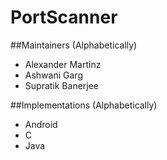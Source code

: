 PortScanner
===============

##Maintainers (Alphabetically)
* Alexander Martinz
* Ashwani Garg
* Supratik Banerjee

##Implementations (Alphabetically)
* Android
* C
* Java
